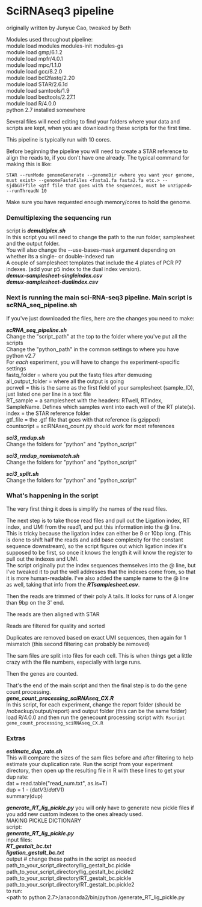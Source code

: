 # SciRNAseq3 pipeline

originally written by Junyue Cao, tweaked by Beth

Modules used throughout pipeline:\
module load modules modules-init modules-gs\
module load gmp/6.1.2\
module load mpfr/4.0.1\
module load mpc/1.1.0\
module load gcc/8.2.0\
module load bcl2fastq/2.20\
module load STAR/2.6.1d\
module load samtools/1.9\
module load bedtools/2.27.1\
module load R/4.0.0\
python 2.7 installed somewhere

Several files will need editing to find your folders where your data and scripts are kept, when you are downloading these scripts for the first time.

This pipeline is typically run with 10 cores.

Before beginning the pipeline you will need to create a STAR reference to align the reads to, if you don't have one already.
The typical command for making this is like:

`STAR --runMode genomeGenerate --genomeDir <where you want your genome, must exist> --genomeFastaFiles <fasta1.fa fasta2.fa etc.> --sjdbGTFfile <gtf file that goes with the sequences, must be unzipped> --runThreadN 10`

Make sure you have requested enough memory/cores to hold the genome. 

### Demultiplexing the sequencing run
script is ***demultiplex.sh***\
In this script you will need to change the path to the run folder, samplesheet and the output folder. \
You will also change the --use-bases-mask argument depending on whether its a single- or double-indexed run\
A couple of samplesheet templates that include the 4 plates of PCR P7 indexes. (add your p5 index to the dual index version).\
***demux-samplesheet-singleindex.csv***\
***demux-samplesheet-dualindex.csv***

### Next is running the main sci-RNA-seq3 pipeline. Main script is scRNA_seq_pipeline.sh
If you've just downloaded the files, here are the changes you need to make:

***scRNA_seq_pipeline.sh*** \
    Change the "script_path" at the top to the folder where you've put all the scripts\
    Change the "python_path" in the common settings to where you have python v2.7\
    For *each* experiment, you will have to change the experiment-specific settings\
        fastq_folder = where you put the fastq files after demuxing\
        all_output_folder = where all the output is going\
        pcrwell = this is the same as the first field of your samplesheet (sample_ID), just listed one per line in a text file\
        RT_sample = a samplesheet with the headers: RTwell, RTindex, SampleName. Defines which samples went into each well of the RT plate(s).\
        index = the STAR reference folder\
        gtf_file = the .gtf file that goes with that reference (is gzipped)\
        countscript = sciRNAseq_count.py should work for most references
        

***sci3_rmdup.sh***\
    Change the folders for "python" and "python_script"

***sci3_rmdup_nomismatch.sh***\
    Change the folders for "python" and "python_script"
    
***sci3_split.sh***\
    Change the folders for "python" and "python_script"


### What's happening in the script

The very first thing it does is simplify the names of the read files. 

The next step is to take those read files and pull out the Ligation index, RT index, and UMI from the read1, and put this information into the @ line.\
This is tricky because the ligation index can either be 9 or 10bp long. (This is done to shift half the reads and add base complexity for the constant sequence downstream), so the script figures out which ligation index it's supposed to be first, so once it knows the length it will know the register to pull out the indexes and UMI.\
The script originally put the index sequences themselves into the @ line, but I've tweaked it to put the well addresses that the indexes come from, 
so that it is more human-readable. I've also added the sample name to the @ line as well, taking that info from the ***RTsamplesheet.csv***.

Then the reads are trimmed of their poly A tails. It looks for runs of A longer than 9bp on the 3' end.

The reads are then aligned with STAR

Reads are filtered for quality and sorted

Duplicates are removed based on exact UMI sequences, then again for 1 mismatch (this second filtering can probably be removed)

The sam files are split into files for each cell. This is when things get a little crazy with the file numbers, especially with large runs. 

Then the genes are counted. 

That's the end of the main script and then the final step is to do the gene count processing.\
    ***gene_count_processing_sciRNAseq_CX.R***\
        In this script, for each experiment, change the report folder (should be <your experiment folder>/nobackup/output/report) and output folder (this can be the same folder)\
        load R/4.0.0 and then run the genecount processing script with: `Rscript gene_count_processing_sciRNAseq_CX.R` 


### Extras

***estimate_dup_rate.sh***\
    This will compare the sizes of the sam files before and after filtering to help estimate your duplication rate. Run the script from your experiment 
    directory, then open up the resulting file in R with these lines to get your dup rate:\
    dat = read.table("read_num.txt", as.is=T)\
    dup = 1 - (dat$V3/dat$V1)\
    summary(dup)

***generate_RT_lig_pickle.py***
    you will only have to generate new pickle files if you add new custom indexes to the ones already used. \
    MAKING PICKLE DICTIONARY\
    script:\
    ***generate_RT_lig_pickle.py***\
    input files:\
    ***RT_gestalt_bc.txt***\
    ***ligation_gestalt_bc.txt***\
    output # change these paths in the script as needed\
    path_to_your_script_directory/lig_gestalt_bc.pickle\
    path_to_your_script_directory/lig_gestalt_bc.pickle2\
    path_to_your_script_directory/RT_gestalt_bc.pickle\
    path_to_your_script_directory/RT_gestalt_bc.pickle2\
    to run:\
    <path to python 2.7>/anaconda2/bin/python <path to this script>/generate_RT_lig_pickle.py    
